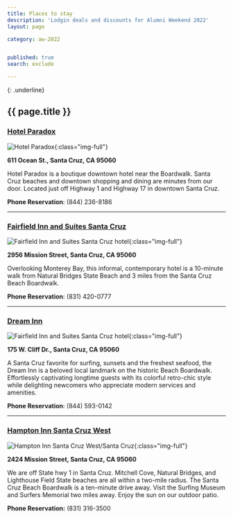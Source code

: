 ```yaml
---
title: Places to stay
description: 'Lodgin deals and discounts for Alumni Weekend 2022'
layout: page

category: aw-2022


published: true
search: exclude

---
```


{: .underline}
## {{ page.title }}

### [Hotel Paradox](https://www.hotelparadox.com)
![Hotel Paradox](/assets/images/hotels/hotel-paradox.jpg){:class="img-full"}

**611 Ocean St., Santa Cruz, CA 95060**

Hotel Paradox is a boutique downtown hotel near the Boardwalk. Santa Cruz beaches and downtown shopping and dining are minutes from our door. Located just off Highway 1 and Highway 17 in downtown Santa Cruz.


**Phone Reservation**: (844) 236-8186

---

### [Fairfield Inn and Suites Santa Cruz](https://www.marriott.com/hotels/maps/travel/sjccr-fairfield-inn-and-suites-santa-cruz/)
![Fairfield Inn and Suites Santa Cruz hotel](/assets/images/hotels/fairfield-inn.jpg){:class="img-full"}

**2956 Mission Street, Santa Cruz, CA 95060**

Overlooking Monterey Bay, this informal, contemporary hotel is a 10-minute walk from Natural Bridges State Beach and 3 miles from the Santa Cruz Beach Boardwalk.

**Phone Reservation**: (831) 420-0777

---

### [Dream Inn](https://www.dreaminnsantacruz.com)
![Fairfield Inn and Suites Santa Cruz hotel](/assets/images/hotels/dream-inn.jpg){:class="img-full"}

**175 W. Cliff Dr., Santa Cruz, CA 95060**

A Santa Cruz favorite for surfing, sunsets and the freshest seafood, the Dream Inn is a beloved local landmark on the historic Beach Boardwalk. Effortlessly captivating longtime guests with its colorful retro-chic style while delighting newcomers who appreciate modern services and amenities.


**Phone Reservation**: (844) 593-0142

---

### [Hampton Inn Santa Cruz West](https://www.hilton.com/en/hotels/sjcmshx-hampton-santa-cruz-west/?SEO_id=GMB-HX-SJCMSHX&y_source=1_MTk4ODM1NTYtNzE1LWxvY2F0aW9uLmdvb2dsZV93ZWJzaXRlX292ZXJyaWRl)
![Hampton Inn Santa Cruz West/Santa Cruz](/assets/images/hotels/hampton.jpg){:class="img-full"}

**2424 Mission Street, Santa Cruz, CA 95060**

We are off State hwy 1 in Santa Cruz. Mitchell Cove, Natural Bridges, and Lighthouse Field State beaches are all within a two-mile radius. The Santa Cruz Beach Boardwalk is a ten-minute drive away. Visit the Surfing Museum and Surfers Memorial two miles away. Enjoy the sun on our outdoor patio.

**Phone Reservation:** (831) 316-3500




<!--
### Hilton Santa Cruz/Scotts Valley
![Hilton Santa Cruz/Scotts Valley hotel](/assets/images/hotels/hilton-hotel.jpg){:class="img-full"}

**6001 La Madrona Drive, Santa Cruz, CA 95060**

Just 10 minutes from downtown Santa Cruz, with a full range of amenities. Special rate valid for Alumni Weekend only.

Guests can also make their reservations online by using the following instructions:

**Phone Reservation:** (800) 774-1500 (Please give the representative the corporate ID number and code above for the UC Santa Cruz discounted room rate.)
-->

